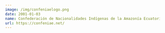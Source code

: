 ```yaml
---
image: /img/confeniaelogo.png
date: 2001-01-03
name: Confederación de Nacionalidades Indígenas de la Amazonía Ecuatoriana, CONFENAIE
url: https://confeniae.net/
---
```

